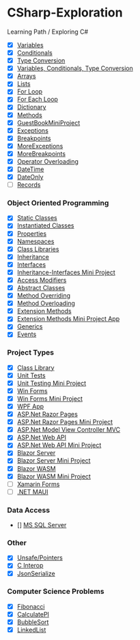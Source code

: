 # CSharp-Exploration
Learning Path / Exploring C#

- [x] [Variables](Basics/Variables)
- [x] [Conditionals](Basics/Conditionals)
- [x] [Type Conversion](Basics/TypeConversion) 
- [x] [Variables, Conditionals, Type Conversion](Basics/VariablesAndConditionalsMiniProject) 
- [x] [Arrays](Basics/Arrays)
- [x] [Lists](Basics/Lists)
- [x] [For Loop](Basics/ForLoop)
- [x] [For Each Loop](Basics/ForEachLoops)
- [x] [Dictionary](Basics/Dictionary)
- [x] [Methods](Basics/Methods)
- [x] [GuestBookMiniProject](Basics/GuestBookMiniProject) 
- [x] [Exceptions](Basics/Exceptions)
- [x] [Breakpoints](Basics/Breakpoints)
- [x] [MoreExceptions](Basics/MoreExceptions)
- [x] [MoreBreakpoints](Basics/MoreBreakpoints)
- [x] [Operator Overloading](Basics/OperatorOverloading)
- [x] [DateTime](Basics/DateTime)
- [x] [DateOnly](Basics/DateOnly)
- [ ] [Records]()

### Object Oriented Programming
- [x] [Static Classes](Object%20Oriented%20Programming/StaticClasses)
- [x] [Instantiated Classes](Object%20Oriented%20Programming/InstantiatedClasses)
- [x] [Properties](Object%20Oriented%20Programming/Properties)
- [x] [Namespaces](Object%20Oriented%20Programming/Namespaces) 
- [x] [Class Libraries](Object%20Oriented%20Programming/ClassLibrary)
- [x] [Inheritance](Object%20Oriented%20Programming/Inheritance)
- [x] [Interfaces](Object%20Oriented%20Programming/Interfaces)
- [x] [Inheritance-Interfaces Mini Project](Object%20Oriented%20Programming/Inheritance-InterfacesMiniProject)
- [x] [Access Modifiers](Object%20Oriented%20Programming/AccessModifiers)
- [x] [Abstract Classes](Object%20Oriented%20Programming/Abstract%20Classes)
- [x] [Method Overriding](Object%20Oriented%20Programming/MethodOverriding)
- [x] [Method Overloading](Object%20Oriented%20Programming/MethodOverloading)
- [x] [Extension Methods](Object%20Oriented%20Programming/ExtensionMethods)
- [x] [Extension Methods Mini Project App](Object%20Oriented%20Programming/ExtensionMethodsMiniProjectApp)
- [x] [Generics](Object%20Oriented%20Programming/Generics)
- [x] [Events](Object%20Oriented%20Programming/Events)

### Project Types
- [x] [Class Library](Project%20Types/Class%20Library)
- [x] [Unit Tests](Project%20Types/UnitTesting)
- [x] [Unit Testing Mini Project](Project%20Types/UnitTestingMiniProjectApp)
- [x] [Win Forms](Project%20Types/HelloUserApp)
- [x] [Win Forms Mini Project](Project%20Types/WinFormMiniProjectApp)
- [x] [WPF App](Project%20Types/WPFHelloUserApp)
- [x] [ASP.Net Razor Pages](Project%20Types/HelloUserRazorPagesApp)
- [x] [ASP.Net Razor Pages Mini Project](Project%20Types/RazorPagesMiniProjectApp)
- [x] [ASP.Net Model View Controller MVC](Project%20Types/MVCApp)
- [x] [ASP.Net Web API](Project%20Types/HelloUserWebAPI)
- [x] [ASP.Net Web API Mini Project](Project%20Types/WebAPIMiniProjectApp/)
- [x] [Blazor Server](Project%20Types/BlazorServerMessageWallApp/)
- [x] [Blazor Server Mini Project](Project%20Types/BlazorServerMiniProjectApp/)
- [x] [Blazor WASM](Project%20Types/BlazorWasmNameWallApp/)
- [x] [Blazor WASM Mini Project](Project%20Types/BlazorWasmMiniProjectApp/)
- [ ] [Xamarin Forms](Project%20Types/ShoppingListApp)
- [ ] [.NET MAUI]()

### Data Access
- [] [MS SQL Server](Data%20Access/RelationalDBSolution)


### Other
- [x] [Unsafe/Pointers](Object%20Oriented%20Programming/UnsafePointers)
- [X] [C Interop](Other/CInterop)
- [x] [JsonSerialize](Other/JsonSerialize)

### Computer Science Problems
- [x] [Fibonacci](CSProblems/Fibonacci)
- [x] [CalculatePI](CSProblems/Calculate%20PI)
- [x] [BubbleSort](CSProblems/BubbleSort)
- [x] [LinkedList](CSProblems/LinkedList) 
